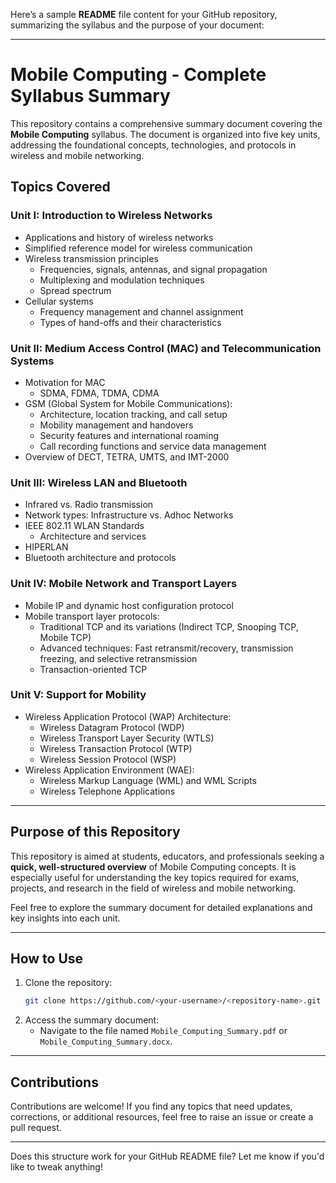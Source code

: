 Here’s a sample **README** file content for your GitHub repository, summarizing the syllabus and the purpose of your document:

---

# Mobile Computing - Complete Syllabus Summary  

This repository contains a comprehensive summary document covering the **Mobile Computing** syllabus. The document is organized into five key units, addressing the foundational concepts, technologies, and protocols in wireless and mobile networking.

## **Topics Covered**  

### **Unit I: Introduction to Wireless Networks**  
- Applications and history of wireless networks  
- Simplified reference model for wireless communication  
- Wireless transmission principles  
  - Frequencies, signals, antennas, and signal propagation  
  - Multiplexing and modulation techniques  
  - Spread spectrum  
- Cellular systems  
  - Frequency management and channel assignment  
  - Types of hand-offs and their characteristics  

### **Unit II: Medium Access Control (MAC) and Telecommunication Systems**  
- Motivation for MAC  
  - SDMA, FDMA, TDMA, CDMA  
- GSM (Global System for Mobile Communications):  
  - Architecture, location tracking, and call setup  
  - Mobility management and handovers  
  - Security features and international roaming  
  - Call recording functions and service data management  
- Overview of DECT, TETRA, UMTS, and IMT-2000  

### **Unit III: Wireless LAN and Bluetooth**  
- Infrared vs. Radio transmission  
- Network types: Infrastructure vs. Adhoc Networks  
- IEEE 802.11 WLAN Standards  
  - Architecture and services  
- HIPERLAN  
- Bluetooth architecture and protocols  

### **Unit IV: Mobile Network and Transport Layers**  
- Mobile IP and dynamic host configuration protocol  
- Mobile transport layer protocols:  
  - Traditional TCP and its variations (Indirect TCP, Snooping TCP, Mobile TCP)  
  - Advanced techniques: Fast retransmit/recovery, transmission freezing, and selective retransmission  
  - Transaction-oriented TCP  

### **Unit V: Support for Mobility**  
- Wireless Application Protocol (WAP) Architecture:  
  - Wireless Datagram Protocol (WDP)  
  - Wireless Transport Layer Security (WTLS)  
  - Wireless Transaction Protocol (WTP)  
  - Wireless Session Protocol (WSP)  
- Wireless Application Environment (WAE):  
  - Wireless Markup Language (WML) and WML Scripts  
  - Wireless Telephone Applications  

---

## **Purpose of this Repository**  
This repository is aimed at students, educators, and professionals seeking a **quick, well-structured overview** of Mobile Computing concepts. It is especially useful for understanding the key topics required for exams, projects, and research in the field of wireless and mobile networking.

Feel free to explore the summary document for detailed explanations and key insights into each unit.

---

## **How to Use**  
1. Clone the repository:  
   ```bash
   git clone https://github.com/<your-username>/<repository-name>.git
   ```  
2. Access the summary document:  
   - Navigate to the file named `Mobile_Computing_Summary.pdf` or `Mobile_Computing_Summary.docx`.

---

## **Contributions**  
Contributions are welcome! If you find any topics that need updates, corrections, or additional resources, feel free to raise an issue or create a pull request.  

---

Does this structure work for your GitHub README file? Let me know if you'd like to tweak anything!
